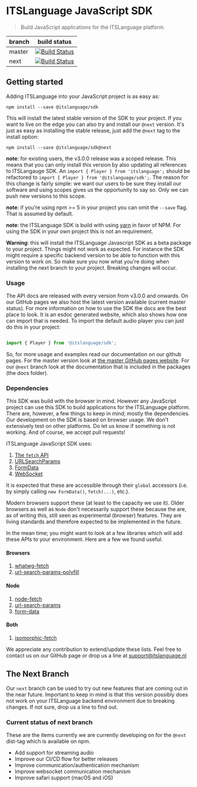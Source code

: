 # ITSLanguage JavaScript SDK

> Build JavaScript applications for the ITSLanguage platform.

| branch | build status |
| ------ | ------------ |
| master | [![Build Status][master build logo]][travis] |
| next   | [![Build Status][next build logo]][travis] |

## Getting started

Adding ITSLanguage into your JavaScript project is as easy as:

```shell
npm install --save @itslanguage/sdk
```

This will install the latest stable version of the SDK to your project. If you want to live on the
edge you can also try and install our `@next` version. It's just as easy as installing the stable
release, just add the `@next` tag to the install option:

```shell
npm install --save @itslanguage/sdk@next
```

**note**: for existing users, the v3.0.0 release was a scoped release. This means that you can only
install this version by also updating all references to ITSLangauge SDK. An `import { Player } from
'itslanguage';` should be refactored to `import { Player } from '@itslanguage/sdk';`.
The reason for this change is fairly simple: we want our users to be sure they install our software
and using scopes gives us the opportunity to say so. Only we can push new versions to this scope.

**note**: if you're using npm >= 5 in your project you can omit the `--save` flag. That is assumed
by default.

**note**: the ITSLanguage SDK is build with using [yarn] in favor of NPM. For using the SDK in your
own project this is not an requirement.

**Warning**: this will install the ITSLanguage Javascript SDK as a beta package to your project.
Things might not work as expected. For instance the SDK might require a specific backend version
to be able to function with this version to work on. So make sure you now what you're doing when
installing the next branch to your project. Breaking changes will occur.

### Usage

The API docs are released with every version from v3.0.0 and onwards. On our GitHub pages we also
host the latest version available (current master status). For more information on how to use the
SDK the docs are the best place to look. It is an esdoc generated website, which also shows how
one can import that is needed. To import the default audio player you can just do this in your
project:

```js

import { Player } from '@itslanguage/sdk';

```

So, for more usage and examples read our documentation on our github pages.
For the master version look at [the master GitHub pages website]. For our `@next` branch look at
the documentation that is included in the packages (the docs folder).

### Dependencies

This SDK was build with the browser in mind. However any JavaScript project can use this SDK to
build applications for the ITSLanguage platform. There are, however, a few things to keep in mind;
mostly the dependencies. Our development on the SDK is based on browser usage. We don't extensively
test on other platforms. Do let us know if something is not working. And of course, we accept pull
requests!

ITSLanguage JavaScript SDK uses:

1. [The `fetch` API][MDN fetch]
1. [URLSearchParams][MDN URLSearchParams]
1. [FormData][MDN FormData]
1. [WebSocket][MDN WebSocket]

It is expected that these are accessible through their `global` accessors (i.e.
by simply calling `new FormData()`, `fetch(...)`, etc.).

Modern browsers support these (at least to the capacity we use it). Older
browsers as well as `Node` don't necessarily support these because the are, as
of writing this, still seen as experimental (browser) features. They are living
standards and therefore expected to be implemented in the future.

In the mean time; you might want to look at a few libraries which will add
these APIs to your environment. Here are a few we found useful.

#### Browsers

1. [whatwg-fetch][NPM whatwg-fetch]
1. [url-search-params-polyfill][NPM url-search-params-polyfill]

#### Node

1. [node-fetch][NPM node-fetch]
1. [url-search-params][NPM url-search-params]
1. [form-data][NPM form-data]

#### Both

1. [isomorphic-fetch][NPM isomorphic-fetch]

We appreciate any contribution to extend/update these lists. Feel free to contact us on our GitHub
page or drop us a line at support@itslanguage.nl

## The Next Branch

Our `next` branch can be used to try out new features that are coming out in the near future.
Important to keep in mind is that this version possibly does not work on your ITSLanguage
backend environment due to breaking changes. If not sure, drop us a line to find out.

### Current status of next branch

These are the items currently we are currently developing on for the `@next` dist-tag which is
available on npm.

- Add support for streaming audio
- Improve our CI/CD flow for better releases
- Improve communication/authentication mechanism
- Improve websocket communication mechanism
- Improve safari support (macOS and iOS)

[master build logo]: https://travis-ci.org/itslanguage/itslanguage-js.svg?branch=master
[next build logo]: https://travis-ci.org/itslanguage/itslanguage-js.svg?branch=next
[travis]: https://travis-ci.org/itslanguage/itslanguage-js

[the master GitHub pages website]: https://itslanguage.github.io/itslanguage-js/master

[yarn]: https://yarnpkg.com

[MDN fetch]: https://developer.mozilla.org/en/docs/Web/API/Fetch_API
[MDN URLSearchParams]: https://developer.mozilla.org/en-US/docs/Web/API/URLSearchParams
[MDN FormData]: https://developer.mozilla.org/en-US/docs/Web/API/FormData
[MDN WebSocket]: https://developer.mozilla.org/en-US/docs/Web/API/WebSocket

[NPM isomorphic-fetch]: https://www.npmjs.com/package/isomorphic-fetch
[NPM form-data]: https://www.npmjs.com/package/form-data
[NPM node-fetch]: https://www.npmjs.com/package/node-fetch
[NPM url-search-params]: https://www.npmjs.com/package/url-search-params
[NPM whatwg-fetch]: https://www.npmjs.com/package/whatwg-fetch
[NPM url-search-params-polyfill]: https://www.npmjs.com/package/url-search-params-polyfill
